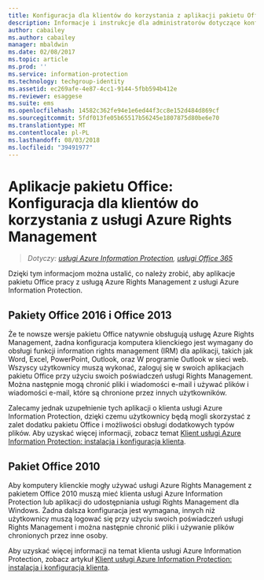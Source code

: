 ```yaml
---
title: Konfiguracja dla klientów do korzystania z aplikacji pakietu Office z usługą Azure RMS z usługi AIP
description: Informacje i instrukcje dla administratorów dotyczące konfigurowania aplikacji pakietu Office do pracy z usługą Azure Rights Management w ramach usługi Azure Information Protection.
author: cabailey
ms.author: cabailey
manager: mbaldwin
ms.date: 02/08/2017
ms.topic: article
ms.prod: ''
ms.service: information-protection
ms.technology: techgroup-identity
ms.assetid: ec269afe-4e87-4cc1-9144-5fbb594b412e
ms.reviewer: esaggese
ms.suite: ems
ms.openlocfilehash: 14582c362fe94e1e6ed44f3cc8e152d484d869cf
ms.sourcegitcommit: 5fdf013fe05b65517b56245e1807875d80be6e70
ms.translationtype: MT
ms.contentlocale: pl-PL
ms.lasthandoff: 08/03/2018
ms.locfileid: "39491977"
---
```

# <a name="office-apps-configuration-for-clients-to-use-the-azure-rights-management-service"></a>Aplikacje pakietu Office: Konfiguracja dla klientów do korzystania z usługi Azure Rights Management

>*Dotyczy: [usługi Azure Information Protection](https://azure.microsoft.com/pricing/details/information-protection), [usługi Office 365](http://download.microsoft.com/download/E/C/F/ECF42E71-4EC0-48FF-AA00-577AC14D5B5C/Azure_Information_Protection_licensing_datasheet_EN-US.pdf)*


Dzięki tym informacjom można ustalić, co należy zrobić, aby aplikacje pakietu Office pracy z usługą Azure Rights Management z usługi Azure Information Protection.

## <a name="office-2016-and-office-2013"></a>Pakiety Office 2016 i Office 2013
Że te nowsze wersje pakietu Office natywnie obsługują usługę Azure Rights Management, żadna konfiguracja komputera klienckiego jest wymagany do obsługi funkcji information rights management (IRM) dla aplikacji, takich jak Word, Excel, PowerPoint, Outlook, oraz W programie Outlook w sieci web. Wszyscy użytkownicy muszą wykonać, zaloguj się w swoich aplikacjach pakietu Office przy użyciu swoich poświadczeń usługi Rights Management. Można następnie mogą chronić pliki i wiadomości e-mail i używać plików i wiadomości e-mail, które są chronione przez innych użytkowników.

Zalecamy jednak uzupełnienie tych aplikacji o klienta usługi Azure Information Protection, dzięki czemu użytkownicy będą mogli skorzystać z zalet dodatku pakietu Office i możliwości obsługi dodatkowych typów plików. Aby uzyskać więcej informacji, zobacz temat [Klient usługi Azure Information Protection: instalacja i konfiguracja klienta](configure-client.md).

## <a name="office-2010"></a>Pakiet Office 2010
Aby komputery klienckie mogły używać usługi Azure Rights Management z pakietem Office 2010 muszą mieć klienta usługi Azure Information Protection lub aplikacji do udostępniania usługi Rights Management dla Windows. Żadna dalsza konfiguracja jest wymagana, innych niż użytkownicy muszą logować się przy użyciu swoich poświadczeń usługi Rights Management i można następnie chronić pliki i używanie plików chronionych przez inne osoby.

Aby uzyskać więcej informacji na temat klienta usługi Azure Information Protection, zobacz artykuł [Klient usługi Azure Information Protection: instalacja i konfiguracja klienta](configure-client.md).

